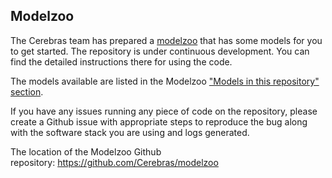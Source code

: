 ## Modelzoo
The Cerebras team has prepared a [modelzoo](https://github.com/Cerebras/modelzoo) that has some models for you to get started. The repository is under continuous development. You can find the detailed instructions there for using the code.

The models available are listed in the Modelzoo ["Models in this repository" section](https://github.com/Cerebras/modelzoo#models-in-this-repository).

If you have any issues running any piece of code on the repository, please create a Github issue with appropriate steps to reproduce the bug along with the software stack you are using and logs generated.

The location of the Modelzoo Github repository: https://github.com/Cerebras/modelzoo

